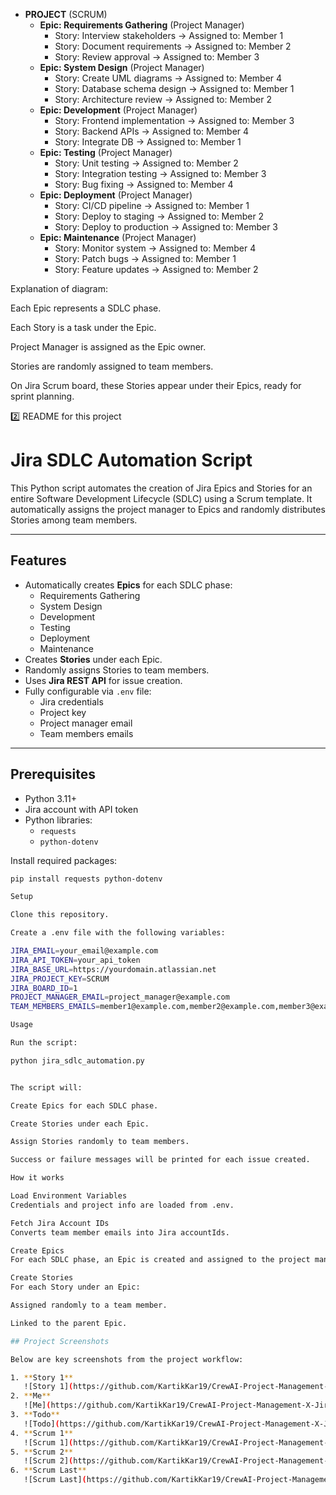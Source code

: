 - **PROJECT** (SCRUM)
  - **Epic: Requirements Gathering** (Project Manager)
    - Story: Interview stakeholders → Assigned to: Member 1
    - Story: Document requirements → Assigned to: Member 2
    - Story: Review approval → Assigned to: Member 3
  - **Epic: System Design** (Project Manager)
    - Story: Create UML diagrams → Assigned to: Member 4
    - Story: Database schema design → Assigned to: Member 1
    - Story: Architecture review → Assigned to: Member 2
  - **Epic: Development** (Project Manager)
    - Story: Frontend implementation → Assigned to: Member 3
    - Story: Backend APIs → Assigned to: Member 4
    - Story: Integrate DB → Assigned to: Member 1
  - **Epic: Testing** (Project Manager)
    - Story: Unit testing → Assigned to: Member 2
    - Story: Integration testing → Assigned to: Member 3
    - Story: Bug fixing → Assigned to: Member 4
  - **Epic: Deployment** (Project Manager)
    - Story: CI/CD pipeline → Assigned to: Member 1
    - Story: Deploy to staging → Assigned to: Member 2
    - Story: Deploy to production → Assigned to: Member 3
  - **Epic: Maintenance** (Project Manager)
    - Story: Monitor system → Assigned to: Member 4
    - Story: Patch bugs → Assigned to: Member 1
    - Story: Feature updates → Assigned to: Member 2

Explanation of diagram:

Each Epic represents a SDLC phase.

Each Story is a task under the Epic.

Project Manager is assigned as the Epic owner.

Stories are randomly assigned to team members.

On Jira Scrum board, these Stories appear under their Epics, ready for sprint planning.

2️⃣ README for this project
# Jira SDLC Automation Script

This Python script automates the creation of Jira Epics and Stories for an entire Software Development Lifecycle (SDLC) using a Scrum template. It automatically assigns the project manager to Epics and randomly distributes Stories among team members.

---

## Features
- Automatically creates **Epics** for each SDLC phase:
  - Requirements Gathering
  - System Design
  - Development
  - Testing
  - Deployment
  - Maintenance
- Creates **Stories** under each Epic.
- Randomly assigns Stories to team members.
- Uses **Jira REST API** for issue creation.
- Fully configurable via `.env` file:
  - Jira credentials
  - Project key
  - Project manager email
  - Team members emails

---

## Prerequisites

- Python 3.11+
- Jira account with API token
- Python libraries:
  - `requests`
  - `python-dotenv`

Install required packages:
```bash
pip install requests python-dotenv

Setup

Clone this repository.

Create a .env file with the following variables:

JIRA_EMAIL=your_email@example.com
JIRA_API_TOKEN=your_api_token
JIRA_BASE_URL=https://yourdomain.atlassian.net
JIRA_PROJECT_KEY=SCRUM
JIRA_BOARD_ID=1
PROJECT_MANAGER_EMAIL=project_manager@example.com
TEAM_MEMBERS_EMAILS=member1@example.com,member2@example.com,member3@example.com

Usage

Run the script:

python jira_sdlc_automation.py


The script will:

Create Epics for each SDLC phase.

Create Stories under each Epic.

Assign Stories randomly to team members.

Success or failure messages will be printed for each issue created.

How it works

Load Environment Variables
Credentials and project info are loaded from .env.

Fetch Jira Account IDs
Converts team member emails into Jira accountIds.

Create Epics
For each SDLC phase, an Epic is created and assigned to the project manager.

Create Stories
For each Story under an Epic:

Assigned randomly to a team member.

Linked to the parent Epic.

## Project Screenshots

Below are key screenshots from the project workflow:

1. **Story 1**
   ![Story 1](https://github.com/KartikKar19/CrewAI-Project-Management-X-Jira-Story/blob/9bca5e0503e0c83321735b4160cc9c4925f567d9/images/story1.jpg)
2. **Me**
   ![Me](https://github.com/KartikKar19/CrewAI-Project-Management-X-Jira-Story/blob/9bca5e0503e0c83321735b4160cc9c4925f567d9/images/me.jpg)
3. **Todo**
   ![Todo](https://github.com/KartikKar19/CrewAI-Project-Management-X-Jira-Story/blob/9bca5e0503e0c83321735b4160cc9c4925f567d9/images/todo.jpg)
4. **Scrum 1**
   ![Scrum 1](https://github.com/KartikKar19/CrewAI-Project-Management-X-Jira-Story/blob/9bca5e0503e0c83321735b4160cc9c4925f567d9/images/scrum1.jpg)
5. **Scrum 2**
   ![Scrum 2](https://github.com/KartikKar19/CrewAI-Project-Management-X-Jira-Story/blob/9bca5e0503e0c83321735b4160cc9c4925f567d9/images/scrum2.jpg)
6. **Scrum Last**
   ![Scrum Last](https://github.com/KartikKar19/CrewAI-Project-Management-X-Jira-Story/blob/9bca5e0503e0c83321735b4160cc9c4925f567d9/images/scrumlast.jpg)
